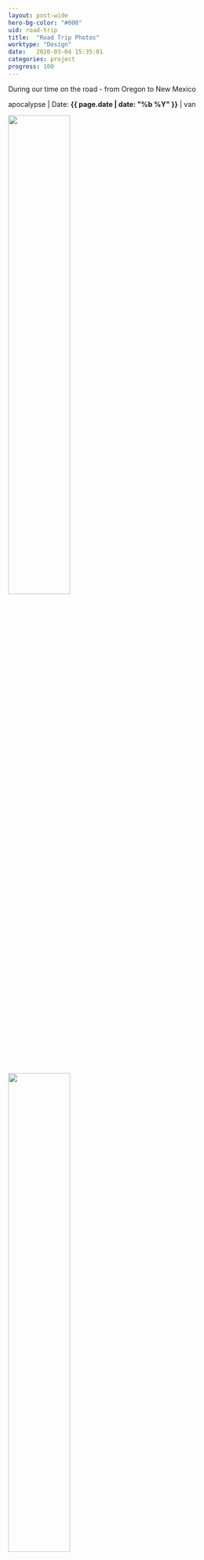 ```yaml
---
layout: post-wide
hero-bg-color: "#000"
uid: road-trip
title:  "Road Trip Photos"
worktype: "Design"
date:   2020-03-04 15:35:01
categories: project
progress: 100
---
```


<p>
	During our time on the road - from Oregon to New Mexico
</p>

<p class="meta">
  apocalypse | Date: <strong>{{ page.date | date: "%b %Y" }}</strong> | van
</p>

<div class="showcase">
  <img style="width:50%" src="/images/portfolio/personal-logo/colorado1.jpg" alt="">
  <img style="width:50%" src="/images/portfolio/personal-logo/grandc1.jpg" alt="">
  <img style="width:50%" src="/images/portfolio/personal-logo/grandc2.jpg" alt="">
  <img style="width:50%" src="/images/portfolio/personal-logo/grandc3.jpg" alt="">
  <img style="width:50%" src="/images/portfolio/personal-logo/midfing.jpg" alt="">
    <img style="width:50%" src="/images/portfolio/personal-logo/van.jpg" alt="">
        <img style="width:50%" src="/images/portfolio/personal-logo/whitesands1.jpg" alt="">


</div>
